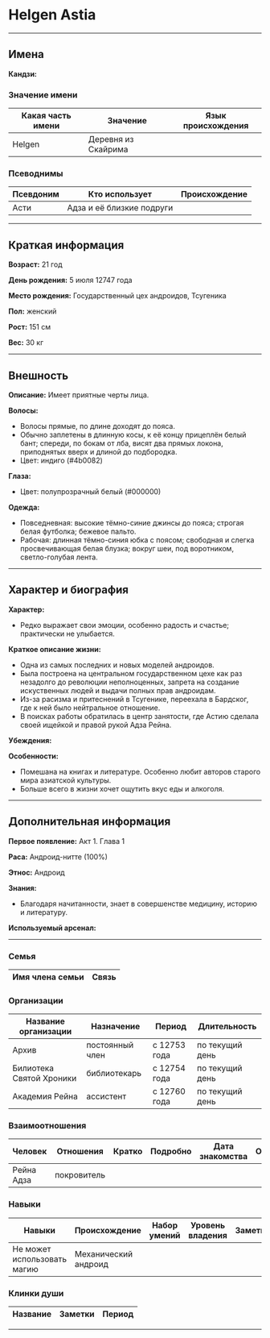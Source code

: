 # Helgen Astia

---

## Имена

**Кандзи:**

### Значение имени

| Какая часть имени | Значение            | Язык происхождения |
| ----------------- | ------------------- | ------------------ |
| Helgen            | Деревня из Скайрима |

### Псеводнимы

| Псевдоним | Кто использует            | Происхождение |
| --------- | ------------------------- | ------------- |
| Асти      | Адза и её близкие подруги |

---

## Краткая информация

**Возраст:** 21 год

**День рождения:** 5 июля 12747 года

**Место рождения:** Государственный цех андроидов, Тсугеника

**Пол:** женский

**Рост:** 151 см

**Вес:** 30 кг

---

## Внешность

**Описание:** Имеет приятные черты лица.

**Волосы:**
+ Волосы прямые, по длине доходят до пояса.
+ Обычно заплетены в длинную косы, к её концу прицеплён белый бант; спереди, по бокам от лба, висят два прямых локона, приподнятых вверх и длиной до подбородка.
+ Цвет: индиго (#4b0082)

**Глаза:**
+ Цвет: полупрозрачный белый (#000000)

**Одежда:**
+ Повседневная: высокие тёмно-синие джинсы до пояса; строгая белая футболка; бежевое пальто.
+ Рабочая: длинная тёмно-синия юбка с поясом; свободная и слегка просвечивающая белая блузка; вокруг шеи, под воротником, светло-голубая лента.

---

## Характер и биография

**Характер:**
+ Редко выражает свои эмоции, особенно радость и счастье; практически не улыбается.

**Краткое описание жизни:**
+ Одна из самых последних и новых моделей андроидов. 
+ Была построена на центральном государственном цехе как раз незадолго до революции неполноценных, запрета на создание искуственных людей и выдачи полных прав андроидам.
+ Из-за расизма и притеснений в Тсугенике, переехала в Бардског, где к ней было нейтральное отношение.
+ В поисках работы обратилась в центр занятости, где Астию сделала своей ищейкой и правой рукой Адза Рейна.

**Убеждения:**

**Особенности:**
+ Помешана на книгах и литературе. Особенно любит авторов старого мира азиатской культуры.
+ Больше всего в жизни хочет ощутить вкус еды и алкоголя.

---

## Дополнительная информация

**Первое появление:** Акт 1. Глава 1

**Раса:** Андроид-нитте (100%)

**Этнос:** Андроид

**Знания:** 
+ Благодаря начитанности, знает в совершенстве медицину, историю и литературу.

**Используемый арсенал:**

---

### Семья

| Имя члена семьи | Связь |
| --------------- | ----- |

### Организации

| Название организации     | Назначение      | Период       | Длительность    |
| ------------------------ | --------------- | ------------ | --------------- |
| Архив                    | постоянный член | с 12753 года | по текущий день |
| Билиотека Святой Хроники | библиотекарь    | с 12754 года | по текущий день |
| Академия Рейна           | ассистент       | с 12760 года | по текущий день |

### Взаимоотношения

| Человек    | Отношения   | Кратко | Подробно | Дата знакомства | Обстоятельства |
| ---------- | ----------- | ------ | -------- | --------------- | -------------- |
| Рейна Адза | покровитель |

### Навыки

| Навыки                      | Происхождение        | Набор умений | Уровень владения | Заметки |
| --------------------------- | -------------------- | ------------ | ---------------- | ------- |
| Не может использовать магию | Механический андроид |

### Клинки души

| Название | Заметки | Период |
| -------- | ------- | ------ |

---
